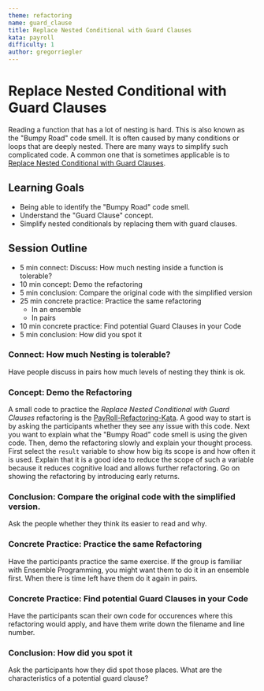 ```yaml
---
theme: refactoring
name: guard_clause
title: Replace Nested Conditional with Guard Clauses
kata: payroll
difficulty: 1
author: gregorriegler
---
```


# Replace Nested Conditional with Guard Clauses

Reading a function that has a lot of nesting is hard.
This is also known as the "Bumpy Road" code smell.
It is often caused by many conditions or loops that are deeply nested.
There are many ways to simplify such complicated code.
A common one that is sometimes applicable is to [Replace Nested Conditional with Guard Clauses](https://refactoring.com/catalog/replaceNestedConditionalWithGuardClauses.html).

## Learning Goals

* Being able to identify the "Bumpy Road" code smell.
* Understand the "Guard Clause" concept.
* Simplify nested conditionals by replacing them with guard clauses.

## Session Outline
 
* 5 min connect: Discuss: How much nesting inside a function is tolerable?  
* 10 min concept: Demo the refactoring
* 5 min conclusion: Compare the original code with the simplified version
* 25 min concrete practice: Practice the same refactoring
    * In an ensemble
    * In pairs
* 10 min concrete practice: Find potential Guard Clauses in your Code
* 5 min conclusion: How did you spot it

### Connect: How much Nesting is tolerable?
Have people discuss in pairs how much levels of nesting they think is ok.

### Concept: Demo the Refactoring
A small code to practice the *Replace Nested Conditional with Guard Clauses* refactoring is the [PayRoll-Refactoring-Kata](https://github.com/gregorriegler/payroll-refactoring-kata). 
A good way to start is by asking the participants whether they see any issue with this code.
Next you want to explain what the "Bumpy Road" code smell is using the given code.
Then, demo the refactoring slowly and explain your thought process.
First select the `result` variable to show how big its scope is and how often it is used.
Explain that it is a good idea to reduce the scope of such a variable because it reduces cognitive load and allows further refactoring.
Go on showing the refactoring by introducing early returns.

### Conclusion: Compare the original code with the simplified version.
Ask the people whether they think its easier to read and why.

### Concrete Practice: Practice the same Refactoring
Have the participants practice the same exercise.
If the group is familiar with Ensemble Programming, you might want them to do it in an ensemble first.
When there is time left have them do it again in pairs.

### Concrete Practice: Find potential Guard Clauses in your Code
Have the participants scan their own code for occurences where this refactoring would apply, and have them write down the filename and line number.

### Conclusion: How did you spot it
Ask the participants how they did spot those places.
What are the characteristics of a potential guard clause?
